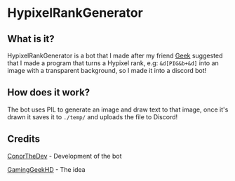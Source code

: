 # HypixelRankGenerator

## What is it?
HypixelRankGenerator is a bot that I made after my friend [Geek](https://twitter.com/GamingGeekHD) suggested that I made a program that turns a Hypixel rank, e.g: ``&d[PIG&b+&d]`` into an image with a transparent background, so I made it into a discord bot!

## How does it work?
The bot uses PIL to generate an image and draw text to that image, once it's drawn it saves it to ``./temp/`` and uploads the file to Discord!

## Credits
[ConorTheDev](https://conorthedev.me) - Development of the bot

[GamingGeekHD](https://twitter.com/GamingGeekHD) - The idea